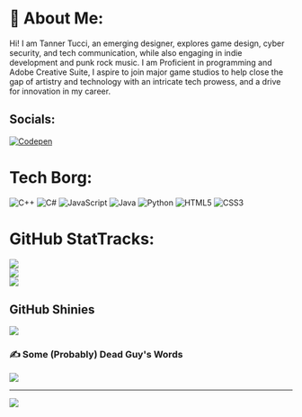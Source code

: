 # 💫 About Me:
Hi! I am Tanner Tucci, an emerging designer, explores game design, cyber security, and tech communication, while also engaging in indie development and punk rock music. I am Proficient in programming and Adobe Creative Suite, I aspire to join major game studios to help close the gap of artistry and technology with an intricate tech prowess, and a drive for innovation in my career.


## Socials:
[![Codepen](https://img.shields.io/badge/Codepen-000000?style=for-the-badge&logo=codepen&logoColor=white)](https://codepen.io/@Tucci-net) 

# Tech Borg:
![C++](https://img.shields.io/badge/c++-%2300599C.svg?style=for-the-badge&logo=c%2B%2B&logoColor=white) ![C#](https://img.shields.io/badge/c%23-%23239120.svg?style=for-the-badge&logo=csharp&logoColor=white) ![JavaScript](https://img.shields.io/badge/javascript-%23323330.svg?style=for-the-badge&logo=javascript&logoColor=%23F7DF1E) ![Java](https://img.shields.io/badge/java-%23ED8B00.svg?style=for-the-badge&logo=openjdk&logoColor=white) ![Python](https://img.shields.io/badge/python-3670A0?style=for-the-badge&logo=python&logoColor=ffdd54) ![HTML5](https://img.shields.io/badge/html5-%23E34F26.svg?style=for-the-badge&logo=html5&logoColor=white) ![CSS3](https://img.shields.io/badge/css3-%231572B6.svg?style=for-the-badge&logo=css3&logoColor=white)
# GitHub StatTracks:
![](https://github-readme-stats.vercel.app/api?username=tucci-net&theme=gotham&hide_border=false&include_all_commits=true&count_private=true)<br/>
![](https://github-readme-streak-stats.herokuapp.com/?user=tucci-net&theme=gotham&hide_border=false)<br/>
![](https://github-readme-stats.vercel.app/api/top-langs/?username=tucci-net&theme=gotham&hide_border=false&include_all_commits=true&count_private=true&layout=compact)

## GitHub Shinies
![](https://github-profile-trophy.vercel.app/?username=tucci-net&theme=radical&no-frame=false&no-bg=true&margin-w=4)

### ✍️ Some (Probably) Dead Guy's Words
![](https://quotes-github-readme.vercel.app/api?type=horizontal&theme=radical)


---
[![](https://visitcount.itsvg.in/api?id=tucci-net&icon=8&color=1)](https://visitcount.itsvg.in)

<!-- Proudly created with GPRM ( https://gprm.itsvg.in ) -->